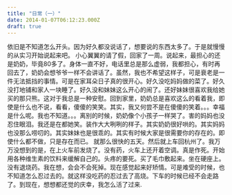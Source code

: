 ```yaml
---
title: "日常（一）"
date: 2014-01-07T06:12:23.000Z
draft: true
---
```

依旧是不知道怎么开头。因为好久都没说话了，想要说的东西太多了。于是就慢慢的从实习开始说起来吧。   小心翼翼的请了假，回家了一周。说起来，最担心的还是奶奶，毕竟80多了。身体一直不好，电话里总是那么虚弱，我都担心，有时再回去了，奶奶会想爷爷一样不会讲话了。虽然，我也不希望这样子，可是衰老是一件无法抵挡的事情。可是在家耳朵日子真的很开心。好久没吃妈妈做的菜了。好久没打地铺和家人一块睡了。好久没和妹妹这么开心的闹了。还好妹妹很喜欢我给她买的那只熊。这对于我总是一种安慰。回到家里，奶奶总是喜欢这么的看着我，即使是什么也不说，看看，傻傻的笑笑。其实，我又何尝不是在傻傻的笑着。。。幸福是什么呢。我也不知道。。。离别的时候，奶奶像个小孩子一样哭了。害的妈妈也没忍住眼泪。我还是在都她笑。装作大大咧咧的样子。其实奶奶很好哄的。其实妈妈也没那么唠叨的。其实妹妹也是很乖的。其实有时候大家是很需要你的存在的。即使什么都不做，只是存在而已。  就那么很快的五天。然后就上车回杭州了。我万万没想到的是，在上火车前发烧了。没有药，火车上还开着空调。真是作死。开始用各种维生素的饮料来缓解自己的。头疼的要死。买了毛巾敷起来。坐在硬座上。没有退烧药。我在想，会会不会死掉。现在感觉起来好矫情。可是难受的时候，也不知道怎么忍过去的。就这样没吃药的忍过去了高烧。下车的时候已经不会走路了。到现在，想想都还觉的庆幸，我怎么活了过来.
